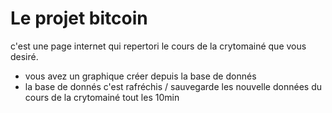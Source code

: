 # Le projet bitcoin

c'est une page internet qui repertori le cours de la crytomainé que vous desiré.
- vous avez un graphique créer depuis la base de donnés
- la base de donnés c'est rafréchis / sauvegarde les nouvelle données du cours de la crytomainé tout les 10min